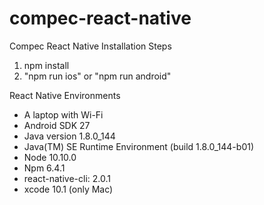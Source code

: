 # compec-react-native
Compec React Native Installation Steps

1) npm install
2) "npm run ios" or "npm run android"

React Native Environments

- A laptop with Wi-Fi
- Android SDK 27
- Java version 1.8.0_144
- Java(TM) SE Runtime Environment (build 1.8.0_144-b01)
- Node 10.10.0
- Npm 6.4.1
- react-native-cli: 2.0.1
- xcode 10.1 (only Mac)
